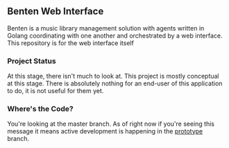Benten Web Interface
--------------------

Benten is a music library management solution with agents written in Golang coordinating with one another and orchestrated by a web interface. This repository is for the web interface itself

### Project Status

At this stage, there isn't much to look at. This project is mostly conceptual at this stage. There is absolutely nothing for an end-user of this application to do, it is not useful for them yet.

### Where's the Code?

You're looking at the master branch. As of right now if you're seeing this message it means active development is happening in the [prototype](https://github.com/chrismccluskey/benten-web/tree/prototype) branch.